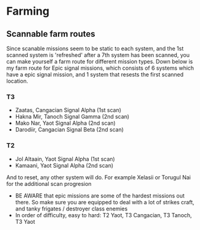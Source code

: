 # Farming

## Scannable farm routes
Since scanable missions seem to be static to each system, and the 1st scanned system is 'refreshed' after a 7th system has been scanned, you can make yourself a farm route for different mission types. Down below is my farm route for Epic signal missions, which consists of 6 systems which have a epic signal mission, and 1 system that resests the first scanned location.

### T3
- Zaatas, Cangacian Signal Alpha (1st scan)
- Hakna Mir, Tanoch Signal Gamma (2nd scan)
- Mako Nar, Yaot Signal Alpha (2nd scan)
- Darodiir, Cangacian Signal Beta (2nd scan)

### T2
- Jol Altaain, Yaot Signal Alpha (1st scan)
- Kamaani, Yaot Signal Alpha (2nd scan)

And to reset, any other system will do. For example Xelasii or Torugul Nai for the additional scan progresion

- BE AWARE that epic missions are some of the hardest missions out there. So make sure you are equipped to deal with a lot of strikes craft, and tanky frigates / destroyer class enemies
- In order of difficulty, easy to hard: T2 Yaot, T3 Cangacian, T3 Tanoch, T3 Yaot
